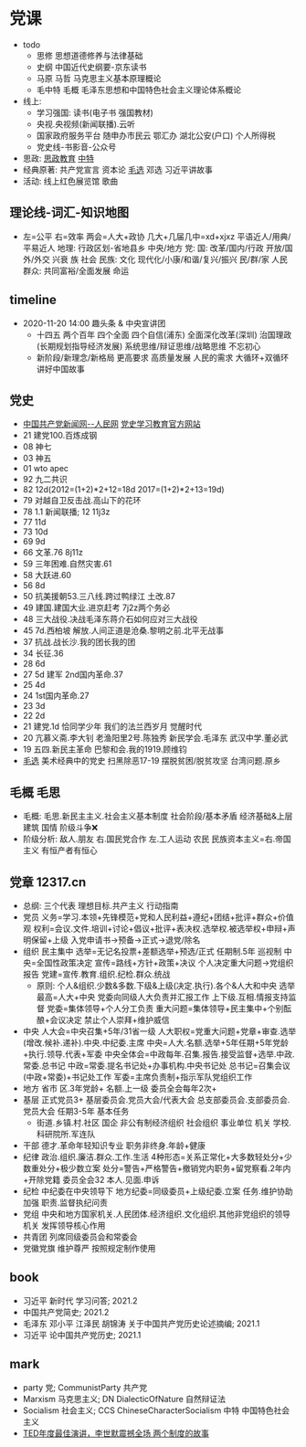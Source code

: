 # 党课

- todo
  - 思修 思想道德修养与法律基础
  - 史纲 中国近代史纲要-京东读书
  - 马原 马哲 马克思主义基本原理概论
  - 毛中特 毛概 毛泽东思想和中国特色社会主义理论体系概论
- 线上:
  - 学习强国: 读书(电子书 强国教材)
  - 央视.央视频(新闻联播).云听
  - 国家政府服务平台 随申办市民云 鄂汇办 湖北公安(户口) 个人所得税
  - 党史线-书影音-公众号
- 思政: [思政教育](../lbook/edu_sizheng.md) [中特](../lbook/zhongte.md)
- 经典原著: 共产党宣言 资本论 [毛选](../lbook/maoxuan.md) 邓选 习近平讲故事
- 活动: 线上红色展览馆 歌曲

## 理论线-词汇-知识地图

- 左=公平 右=效率
两会=人大+政协 几大+几届几中=xd+xjxz 平语近人/用典/平易近人
地理: 行政区划-省地县乡 中央/地方
党:
国: 改革/国内/行政 开放/国外/外交 兴衰
族 社会 民族: 文化 现代化/小康/和谐/复兴/振兴
民/群/家 人民 群众: 共同富裕/全面发展 命运

## timeline

- 2020-11-20 14:00 趣头条 & 中央宣讲团
  - 十四五 两个百年 四个全面 四个自信(浦东) 全面深化改革(深圳) 治国理政(长期规划指导经济发展) 系统思维/辩证思维/战略思维 不忘初心
  - 新阶段/新理念/新格局 更高要求 高质量发展 人民的需求 大循环+双循环 讲好中国故事

## 党史

- [中国共产党新闻网--人民网](http://cpc.people.com.cn/) [党史学习教育官方网站](http://dangshi.people.com.cn/)
- 21 建党100.百炼成钢
- 08 神七
- 03 神五
- 01 wto apec
- 92 九二共识
- 82 12d(2012=(1+2)\*2+12=18d 2017=(1+2)\*2+13=19d)
- 79 对越自卫反击战.高山下的花环
- 78 1.1 新闻联播; 12 11j3z
- 77 11d
- 73 10d
- 69 9d
- 66 文革.76 8j11z
- 59 三年困难.自然灾害.61
- 58 大跃进.60
- 56 8d
- 50 抗美援朝53.三八线.跨过鸭绿江 土改.87
- 49 建国.建国大业.进京赶考 7j2z两个务必
- 48 三大战役.决战毛泽东蒋介石如何应对三大战役
- 45 7d.西柏坡 解放.人间正道是沧桑.黎明之前.北平无战事
- 37 抗战.战长沙.我的团长我的团
- 34 长征.36
- 28 6d
- 27 5d 建军 2nd国内革命.37
- 25 4d
- 24 1st国内革命.27
- 23 3d
- 22 2d
- 21 建党.1d 恰同学少年 我们的法兰西岁月 觉醒时代
- 20 亢慕义斋.李大钊 老渔阳里2号.陈独秀 新民学会.毛泽东 武汉中学.董必武
- 19 五四.新民主革命 巴黎和会.我的1919.顾维钧
- [毛选](../lbook/maoxuan.md) 美术经典中的党史 扫黑除恶17-19 摆脱贫困/脱贫攻坚 台湾问题.原乡

## 毛概 毛思

- 毛概: 毛思.新民主主义.社会主义基本制度 社会阶段/基本矛盾 经济基础&上层建筑 国情 阶级斗争❌
- 阶级分析: 敌人.朋友 右.国民党合作 左.工人运动 农民 民族资本主义=右.帝国主义 有恒产者有恒心

## 党章 12317.cn

- 总纲: 三个代表 理想目标.共产主义 行动指南
- 党员 义务=学习.本领+先锋模范+党和人民利益+遵纪+团结+批评+群众+价值观 权利=会议.文件.培训+讨论+倡议+批评+表决权.选举权.被选举权+申辩+声明保留+上级 入党申请书->预备->正式->退党/除名
- 组织 民主集中 选举=无记名投票+差额选举+预选/正式 任期制.5年 巡视制 中央=全国性政策决定 宣传=路线+方针+政策+决议 个人决定重大问题->党组织报告 党建=宣传.教育.组织.纪检.群众.统战
  - 原则: 个人&组织.少数&多数.下级&上级(决定.执行).各个&人大和中央 选举 最高=人大+中央 党委向同级人大负责并汇报工作 上下级.互相.情报支持监督 党委=集体领导+个人分工负责 重大问题=集体领导+民主集中+个别酝酿+会议决定 禁止个人崇拜+维护威信
- 中央 人大会=中央召集+5年/31省一级 人大职权=党重大问题+党章+审查.选举(增改.候补.递补).中央.中纪委.主席 中央=人大.名额.选举+5年任期+5年党龄+执行.领导.代表+军委 中央全体会=中政每年.召集.报告.接受监督+选举.中政.常委.总书记 中政=常委.提名书记处+办事机构.中央书记处 总书记=召集会议(中政+常委)+书记处工作 军委=主席负责制+指示军队党组织工作
- 地方 省市 区.3年党龄+ 名额.上一级 委员全会每年2次+
- 基层 正式党员3+ 基层委员会.党员大会/代表大会 总支部委员会.支部委员会.党员大会 任期3-5年 基本任务
  - 街道.乡镇.村.社区 国企 非公有制经济组织 社会组织 事业单位 机关 学校.科研院所.军连队
- 干部 德才.革命年轻知识专业 职务非终身.年龄+健康
- 纪律 政治.组织.廉洁.群众.工作.生活 4种形态=关系正常化+大多数轻处分+少数重处分+极少数立案 处分=警告+严格警告+撤销党内职务+留党察看.2年内+开除党籍 委员全会32 本人.见面.申诉
- 纪检 中纪委在中央领导下 地方纪委=同级委员+上级纪委.立案 任务.维护协助加强 职责.监督执纪问责
- 党组 中央和地方国家机关.人民团体.经济组织.文化组织.其他非党组织的领导机关 发挥领导核心作用
- 共青团 列席同级委员会和常委会
- 党徽党旗 维护尊严 按照规定制作使用

## book

- 习近平 新时代 学习问答; 2021.2
- 中国共产党简史; 2021.2
- 毛泽东 邓小平 江泽民 胡锦涛 关于中国共产党历史论述摘编; 2021.1
- 习近平 论中国共产党历史; 2021.1

## mark

- party 党; CommunistParty 共产党
- Marxism 马克思主义; DN DialecticOfNature 自然辩证法
- Socialism 社会主义; CCS ChineseCharacterSocialism 中特 中国特色社会主义
- [TED年度最佳演讲，李世默震撼全场 两个制度的故事](https://haokan.baidu.com/v?pd=wisenatural&vid=3534285488221169540)
